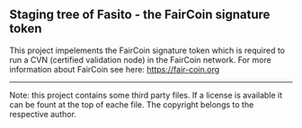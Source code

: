 Staging tree of Fasito - the FairCoin signature token
---
This project impelements the FairCoin signature token which is required to run a CVN (certified validation node) in the FairCoin network. For more information about FairCoin see here: https://fair-coin.org

---
Note: this project contains some third party files. If a license is available it can be fount at the  top of eache file. The copyright belongs to the respective author.